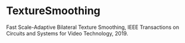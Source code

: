 # TextureSmoothing
Fast Scale-Adaptive Bilateral Texture Smoothing, IEEE Transactions on Circuits and Systems for Video Technology, 2019.
